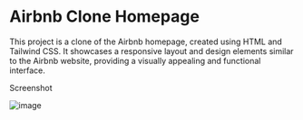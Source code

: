 # Airbnb Clone Homepage
This project is a clone of the Airbnb homepage, created using HTML and Tailwind CSS. It showcases a responsive layout and design elements similar to the Airbnb website, providing a visually appealing and functional interface.


Screenshot

![image](https://github.com/niral261/Airbnb_clone/assets/102373223/ec8b261e-1496-4ca3-bcfa-f96ab9e5e4bb)
